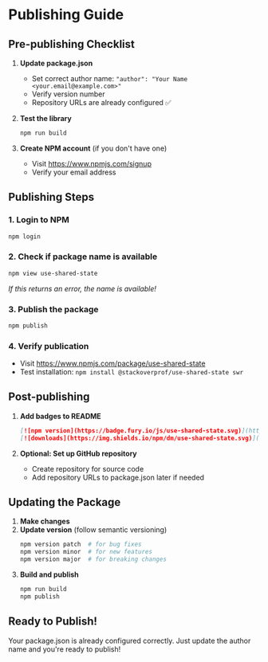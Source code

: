 # Publishing Guide

## Pre-publishing Checklist

1. **Update package.json**

    - Set correct author name: `"author": "Your Name <your.email@example.com>"`
    - Verify version number
    - Repository URLs are already configured ✅

2. **Test the library**

    ```bash
    npm run build
    ```

3. **Create NPM account** (if you don't have one)
    - Visit https://www.npmjs.com/signup
    - Verify your email address

## Publishing Steps

### 1. Login to NPM

```bash
npm login
```

### 2. Check if package name is available

```bash
npm view use-shared-state
```

_If this returns an error, the name is available!_

### 3. Publish the package

```bash
npm publish
```

### 4. Verify publication

-   Visit https://www.npmjs.com/package/use-shared-state
-   Test installation: `npm install @stackoverprof/use-shared-state swr`

## Post-publishing

1. **Add badges to README**

    ```markdown
    [![npm version](https://badge.fury.io/js/use-shared-state.svg)](https://badge.fury.io/js/use-shared-state)
    [![downloads](https://img.shields.io/npm/dm/use-shared-state.svg)](https://www.npmjs.com/package/use-shared-state)
    ```

2. **Optional: Set up GitHub repository**
    - Create repository for source code
    - Add repository URLs to package.json later if needed

## Updating the Package

1. **Make changes**
2. **Update version** (follow semantic versioning)
    ```bash
    npm version patch  # for bug fixes
    npm version minor  # for new features
    npm version major  # for breaking changes
    ```
3. **Build and publish**
    ```bash
    npm run build
    npm publish
    ```

## Ready to Publish!

Your package.json is already configured correctly. Just update the author name and you're ready to publish!
